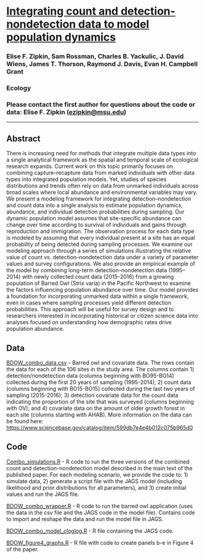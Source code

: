 # [Integrating count and detection-nondetection data to model population dynamics](https://esajournals.onlinelibrary.wiley.com/doi/full/10.1002/ecy.1831)

### Elise F. Zipkin, Sam Rossman, Charles B. Yackulic, J. David Wiens, James T. Thorson, Raymond J. Davis, Evan H. Campbell Grant

### Ecology

### Please contact the first author for questions about the code or data: Elise F. Zipkin (ezipkin@msu.edu)
________________________________________________________________________________________________________________________________________

## Abstract
There is increasing need for methods that integrate multiple data types into a single analytical framework as the spatial and temporal scale of ecological research expands. Current work on this topic primarily focuses on combining capture–recapture data from marked individuals with other data types into integrated population models. Yet, studies of species distributions and trends often rely on data from unmarked individuals across broad scales where local abundance and environmental variables may vary. We present a modeling framework for integrating detection–nondetection and count data into a single analysis to estimate population dynamics, abundance, and individual detection probabilities during sampling. Our dynamic population model assumes that site-specific abundance can change over time according to survival of individuals and gains through reproduction and immigration. The observation process for each data type is modeled by assuming that every individual present at a site has an equal probability of being detected during sampling processes. We examine our modeling approach through a series of simulations illustrating the relative value of count vs. detection–nondetection data under a variety of parameter values and survey configurations. We also provide an empirical example of the model by combining long-term detection–nondetection data (1995–2014) with newly collected count data (2015–2016) from a growing population of Barred Owl (Strix varia) in the Pacific Northwest to examine the factors influencing population abundance over time. Our model provides a foundation for incorporating unmarked data within a single framework, even in cases where sampling processes yield different detection probabilities. This approach will be useful for survey design and to researchers interested in incorporating historical or citizen science data into analyses focused on understanding how demographic rates drive population abundance.

## **Data**
[BDOW_combo_data.csv](https://github.com/ezipkin/Integrated_Count_Occupancy_model-Zipkin-et-al.-Ecology-2017/blob/master/BDOW_combo_data.csv) - Barred owl and covariate data. The rows contain the data for each of the 106 sites in the study area. The columns contain 1) detection/nondetection data (columns beginning with BO95-BO14) collected during the first 20 years of sampling (1995-2014); 2) count data (columns beginning with BO15-BO15) collected during the last two years of sampling (2015-2016); 3) detection covariate data for the count data indicating the proportion of the site that was surveyed (columns beginning with OV); and 4) covariate data on the amount of older growth forest in each site (columns starting with AHAB). More information on the data can be found here: https://www.sciencebase.gov/catalog/item/599db7e4e4b012c075b965d0


## **Code**
[Combo_simulations.R](https://github.com/ezipkin/Integrated_Count_Occupancy_model-Zipkin-et-al.-Ecology-2017/blob/master/Combo_simulations.R) - R code to run the three versions of the combined count and detection-nondetection model described in the main text of the published paper. For each modeling scenario, we provide the code to: 1) simulate data, 2) generate a script file with the JAGS model (including likelihood and prior distributions for all parameters), and 3) create initial values and run the JAGS file.

[BDOW_combo_wrapper.R](https://github.com/ezipkin/Integrated_Count_Occupancy_model-Zipkin-et-al.-Ecology-2017/blob/master/BDOW_combo_wrapper.R) - R code to run the barred owl application (uses the data in the csv file and the JAGS code in the model file). Contains code to import and reshape the data and run the model file in JAGS.

[BDOW_combo_model_cloglog.R](https://github.com/ezipkin/Integrated_Count_Occupancy_model-Zipkin-et-al.-Ecology-2017/blob/master/BDOW_combo_model_cloglog.R) - R file containing the JAGS code.

[BDOW_figure4_graphs.R](https://github.com/ezipkin/Integrated_Count_Occupancy_model-Zipkin-et-al.-Ecology-2017/blob/master/BDOW_figure4_graphs.R) - R file with code to create panels b-e in Figure 4 of the paper.
